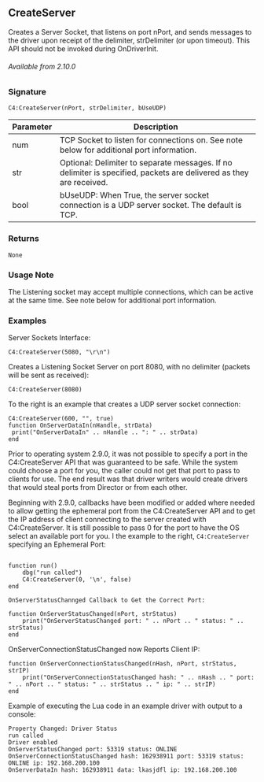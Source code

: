 ## CreateServer

Creates a Server Socket, that listens on port nPort, and sends messages to the driver upon receipt of the delimiter, strDelimiter (or upon timeout). This API should not be invoked during OnDriverInit.

###### Available from 2.10.0


### Signature

`C4:CreateServer(nPort, strDelimiter, bUseUDP) `

| Parameter | Description |
| --- | --- |
| num | TCP Socket to listen for connections on. See note below for additional port information. | 
| str | Optional: Delimiter to separate messages. If no delimiter is specified, packets are delivered as they are received. |
| bool | bUseUDP: When True, the server socket connection is a UDP server socket. The default is TCP. |


### Returns

`None`


### Usage Note

The Listening socket may accept multiple connections, which can be active at the same time. See note below for additional port information.


### Examples

Server Sockets Interface:

`C4:CreateServer(5080, "\r\n")`

Creates a Listening Socket Server on port 8080, with no delimiter (packets will be sent as received):

`C4:CreateServer(8080)`

To the right is an example that creates a UDP server socket connection:

```
C4:CreateServer(600, "", true)
function OnServerDataIn(nHandle, strData)
 print("OnServerDataIn" .. nHandle .. ": " .. strData)
end
```

Prior to operating system 2.9.0, it was not possible to specify a port in the C4:CreateServer API that was guaranteed to be safe. While the system could choose a port for you, the caller could not get that port to pass to clients for use. The end result was that driver writers would create drivers that would steal ports from Director or from each other. 

Beginning with 2.9.0, callbacks have been modified or added where needed to allow getting the ephemeral port from the C4:CreateServer API and to get the IP address of client connecting to the server created with C4:CreateServer. It is still possible to pass 0 for the port to have the OS select an available port for you. I the example to the right, `C4:CreateServer` specifying an Ephemeral Port:

```

function run()
    dbg("run called")
    C4:CreateServer(0, '\n', false)
end

OnServerStatusChannged Callback to Get the Correct Port:

function OnServerStatusChanged(nPort, strStatus)
    print("OnServerStatusChanged port: " .. nPort .. " status: " .. strStatus)
end
```


OnServerConnectionStatusChanged now Reports Client IP:

```
function OnServerConnectionStatusChanged(nHash, nPort, strStatus, strIP)
    print("OnServerConnectionStatusChanged hash: " .. nHash .. " port: " .. nPort .. " status: " .. strStatus .. " ip: " .. strIP)
end
```




Example of executing the Lua code in an example driver with output to a console:

```
Property Changed: Driver Status
run called
Driver enabled
OnServerStatusChanged port: 53319 status: ONLINE
OnServerConnectionStatusChanged hash: 162938911 port: 53319 status: ONLINE ip: 192.168.200.100
OnServerDataIn hash: 162938911 data: lkasjdfl ip: 192.168.200.100
```

